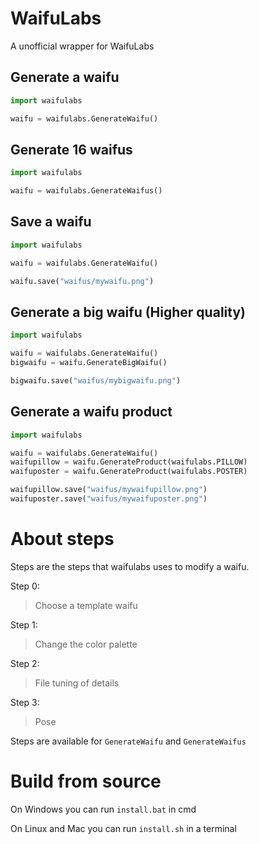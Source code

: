 # WaifuLabs

A unofficial wrapper for WaifuLabs

## Generate a waifu
```python
import waifulabs

waifu = waifulabs.GenerateWaifu()
```

## Generate 16 waifus
```python
import waifulabs

waifu = waifulabs.GenerateWaifus()
```

## Save a waifu
```python
import waifulabs

waifu = waifulabs.GenerateWaifu()

waifu.save("waifus/mywaifu.png")
```

## Generate a big waifu (Higher quality)
```python
import waifulabs

waifu = waifulabs.GenerateWaifu()
bigwaifu = waifu.GenerateBigWaifu()

bigwaifu.save("waifus/mybigwaifu.png")
```

## Generate a waifu product
```python
import waifulabs

waifu = waifulabs.GenerateWaifu()
waifupillow = waifu.GenerateProduct(waifulabs.PILLOW)
waifuposter = waifu.GenerateProduct(waifulabs.POSTER)

waifupillow.save("waifus/mywaifupillow.png")
waifuposter.save("waifus/mywaifuposter.png")
```

# About steps

Steps are the steps that waifulabs uses to modify a waifu.

Step 0:
> Choose a template waifu

Step 1:
> Change the color palette

Step 2:
> File tuning of details

Step 3:
> Pose

Steps are available for `GenerateWaifu` and `GenerateWaifus`

# Build from source
On Windows you can run `install.bat` in cmd

On Linux and Mac you can run `install.sh` in a terminal